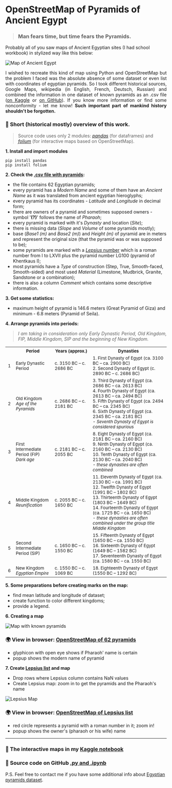 # OpenStreetMap of Pyramids of Ancient Egypt

> ### Man fears time, but time fears the Pyramids.

Probably all of you saw maps of Ancient Egyptian sites (I had school workbook) in stylized way like this below:

![Map of Ancient Egypt](https://www.dropbox.com/s/cvhbuugrkstto3b/map-of-ancient-egypt.png?raw=1)

<p align="justify">I wished to recreate this kind of map using Python and OpenStreetMap but the problem I faced was the absolute absence of some dataset or even list with coordinates of egyptian pyramids. So I took different historical sources, Google Maps, wikipedia (in English, French, Deutsch, Russian) and combined the information in one dataset of known pyramids as an .csv file (<a href="https://www.kaggle.com/lsind18/egyptianpyramids">on Kaggle</a> or <a href="https://github.com/LSIND/map-of-Ancient-Egypt/blob/master/pyramids.csv">on GitHub</a>). If you know more information or find some nonconformity - let me know! <b>Such important part of mankind history shouldn't be forgotten.</b></p>

### &#x1F53A; Short (historical mostly) overview of this work.

> Source code uses only 2 modules: [*pandas*](https://pandas.pydata.org) (for dataframes) and [*folium*](https://python-visualization.github.io/folium/) (for interactive maps based on OpenStreetMap).

**1. Install and import modules**

```
pip install pandas
pip install folium
```

**2. Check the [.csv file with pyramids](https://github.com/LSIND/map-of-Ancient-Egypt/blob/master/pyramids.csv):**

 - the file contains 62 Egyptian pyramids;
 - every pyramid has a *Modern Name* and some of them have an *Ancient Name* as it was translated from ancient egyptian hieroglyphs;
 - every pyramid has its coordinates - *Latitude* and *Longitude* in decimal form;
 - there are owners of a pyramid and sometimes supposed owners - symbol '**(?)**' follows the name of *Pharaoh*;
 - every pyramid is marked with it's *Dynasty* and location (*Site*);
 - there is missing data (*Slope* and *Volume* of some pyramids mostly);
 - base (*Base1 (m)* and *Base2 (m)*) and *Height (m)* of pyramid are in meters and represent the original size (that the pyramid was or was supposed to be);
 - some pyramids are marked with a [*Lepsius* number](https://en.wikipedia.org/wiki/Lepsius_list_of_pyramids) which is a roman number from I to LXVII plus the pyramid number LG100 (pyramid of Khentkaus I);
 - most pyramids have a *Type* of construction (Step, True, Smooth-faced, Smooth-sided) and most used *Material* (Limestone, Mudbrick, Granite, Sandstone or a combination);
 - there is also a column *Comment* which contains some descriptive information.

 
 **3. Get some statistics:**
- maximum height of pyramid is 146.6 meters (Great Pyramid of Giza) and minimum - 6.8 meters (Pyramid of Seila).

**4. Arrange pyramids into periods:**
> <p align="justify"><i>I am taking in consideration only Early Dynastic Period, Old Kingdom, FIP, Middle Kingdom, SIP and the beginning of New Kingdom.</i></p>

<table class="tg">
  <tr>
    <th class="tg-7p3h"></th>
    <th class="tg-7p3h"><sup>Period</sup></th>
    <th class="tg-7p3h"><sup>Years (approx.)</sup></th>
    <th class="tg-7p3h"><sup>Dynasties</sup></th>
  </tr>
  <tr>
    <td class="tg-7p3h"><sup>1</sup></td>
    <td class="tg-7p3h"><sup>Early Dynastic Period</sup></td>
    <td class="tg-7p3h"><sup>c. 3150 BC – c. 2686 BC</sup></td>
    <td class="tg-7p3h"><sup>1. First Dynasty of Egypt (ca. 3100 BC – ca. 2900 BC)<br>2. Second Dynasty of Egypt (c. 2890 BC – c. 2686 BC)</sup></td>
  </tr>
  <tr>
    <td class="tg-7p3h"><sup>2</sup></td>
    <td class="tg-7p3h"><sup>Old Kingdom<br><i>Age of the Pyramids</i></sup></td>
    <td class="tg-7p3h"><sup>c. 2686 BC – c. 2181 BC</sup></td>
    <td class="tg-7p3h"><sup>3. Third Dynasty of Egypt (ca. 2686 BC – ca. 2613 BC)<br>4. Fourth Dynasty of Egypt (ca. 2613 BC – ca. 2494 BC)<br>5. Fifth Dynasty of Egypt (ca. 2494 BC – ca. 2345 BC)<br>6. Sixth Dynasty of Egypt (ca. 2345 BC – ca. 2181 BC)<br><i> - Seventh Dynasty of Egypt is considered spurious</sup></td>
  </tr>
  <tr>
    <td class="tg-7p3h"><sup>3</sup></td>
    <td class="tg-7p3h"><sup>First Intermediate<br>Period (FIP)<br><i>Dark age</i></sup></td>
    <td class="tg-7p3h"><sup>c. 2181 BC – c. 2055 BC</sup></td>
    <td class="tg-7p3h"><sup>8. Eight Dynasty of Egypt (ca. 2181 BC – ca. 2160 BC)<br>9. Ninth Dynasty of Egypt (ca. 2160 BC – ca. 2130 BC)<br>10. Tenth Dynasty of Egypt (ca. 2130 BC – ca. 2040 BC)<br><i> - these dynasties are often combined</i></sup></td>
  </tr>
  <tr>
    <td class="tg-8hko"><sup>4</sup></td>
    <td class="tg-8hko"><sup>Middle Kingdom<br><i>Reunification</i></sup></td>
    <td class="tg-8hko"><sup>c. 2055 BC – c. 1650 BC</sup></td>
    <td class="tg-8hko"><sup>11. Eleventh Dynasty of Egypt (ca. 2130 BC – ca. 1991 BC)<br>12. Twelfth Dynasty of Egypt (1991 BC – 1802 BC)<br>13. Thirteenth Dynasty of Egypt (1803 BC – 1649 BC)<br>14. Fourteenth Dynasty of Egypt (ca. 1725 BC – ca. 1650 BC)<br><i>- these dynasties are often combined under the group title <br> Middle Kingdom</i></sup></td>
  </tr>
  <tr>
    <td class="tg-8hko"><sup>5</sup></td>
    <td class="tg-8hko"><sup>Second Intermediate<br>Period (SIP)</sup></td>
    <td class="tg-8hko"><sup>c. 1650 BC – c. 1550 BC</sup></td>
    <td class="tg-8hko"><sup>15. Fifteenth Dynasty of Egypt (1650 BC – ca. 1550 BC)<br>16. Sixteenth Dynasty of Egypt (1649 BC – 1582 BC)<br>17. Seventeenth Dynasty of Egypt (ca. 1580 BC – ca. 1550 BC)</sup></td>
  </tr>
  <tr>
    <td class="tg-8hko"><sup>6</sup></td>
    <td class="tg-8hko"><sup>New Kingdom<br><i>Egyptian Empire</i></sup></td>
    <td class="tg-8hko"><sup>c. 1550 BC – c. 1069 BC</sup></td>
    <td class="tg-8hko"><sup>18. Eighteenth Dynasty of Egypt (1550 BC – 1292 BC)</sup></td>
  </tr>
</table>
</sup>

**5. Some preparations before creating marks on the map:**
  - find mean latitude and longitude of dataset;
  - create function to color different kingdoms;
  - provide a legend.
  
  **6. Сreating a map**

![Map with known pyramids](https://www.dropbox.com/s/q6xy1v8ionlny74/map1.JPG?raw=1)

### :earth_africa: View in browser: [OpenStreetMap of 62 pyramids](https://lsind.github.io/map-of-Ancient-Egypt/map-pyramids.html)

   - glyphicon with open eye shows if Pharaoh' name is certain
   - popup shows the modern name of pyramid

**7. Create [Lepsius list](https://en.wikipedia.org/wiki/Lepsius_list_of_pyramids) and map**

- Drop rows where Lepsius column contains NaN values 
- Create Lepsius map: zoom in to get the pyramids and the Pharaoh's name

![Lepsius Map](https://www.dropbox.com/s/fs0qougstmvdkow/mapL.JPG?raw=1)


### :earth_africa: View in browser: [OpenStreetMap of Lepsius list](https://lsind.github.io/map-of-Ancient-Egypt/map-lepsius.html)

   - red circle represents a pyramid with a roman number in it; zoom in!
   - popup shows the owner's (pharaoh or his wife) name

------------------------------

### :small_red_triangle: The interactive maps in my [Kaggle notebook](https://www.kaggle.com/lsind18/pyramids-of-ancient-egypt-on-a-map)

### :page_facing_up:  Source code on GitHub [.py and .ipynb](https://github.com/LSIND/map-of-Ancient-Egypt/tree/master/source)

P.S. Feel free to contact me if you have some additional info about [Egyptian pyramids dataset](https://www.kaggle.com/lsind18/egyptianpyramids).
